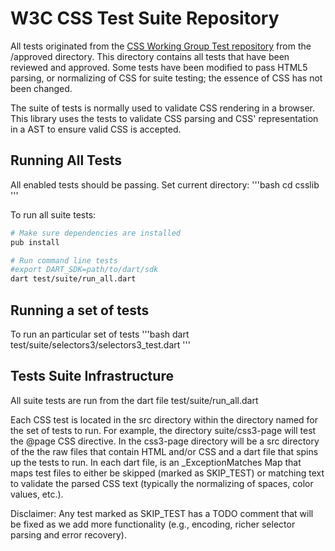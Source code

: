 W3C CSS Test Suite Repository
=============================

All tests originated from the [CSS Working Group Test repository](
http://test.csswg.org/) from the /approved directory.  This directory contains
all tests that have been reviewed and approved.  Some tests have been modified
to pass HTML5 parsing, or normalizing of CSS for suite testing; the essence of
CSS has not been changed.

The suite of tests is normally used to validate CSS rendering in a browser.
This library uses the tests to validate CSS parsing and CSS' representation in
a AST to ensure valid CSS is accepted.

Running All Tests
-----------------

All enabled tests should be passing.  Set current directory:
'''bash
cd csslib
'''

To run all suite tests:
```bash
# Make sure dependencies are installed
pub install

# Run command line tests
#export DART_SDK=path/to/dart/sdk
dart test/suite/run_all.dart
```
Running a set of tests
----------------------

To run an particular set of tests
'''bash
dart test/suite/selectors3/selectors3_test.dart
'''

Tests Suite Infrastructure
--------------------------

All suite tests are run from the dart file test/suite/run_all.dart

Each CSS test is located in the src directory within the directory named for the
set of tests to run.  For example, the directory suite/css3-page will test the
@page CSS directive.  In the css3-page directory will be a src directory of the
the raw files that contain HTML and/or CSS and a dart file that spins up the
tests to run.  In each dart file, is an _ExceptionMatches Map that maps test
files to either be skipped (marked as SKIP_TEST) or matching text to validate
the parsed CSS text (typically the normalizing of spaces, color values, etc.).

Disclaimer: Any test marked as SKIP_TEST has a TODO comment that will be fixed
as we add more functionality (e.g., encoding, richer selector parsing and error
recovery).
